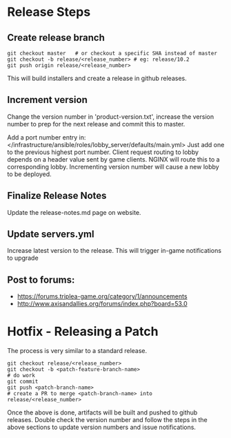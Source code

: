 # Release Steps

## Create release branch

```
git checkout master   # or checkout a specific SHA instead of master
git checkout -b release/<release_number> # eg: release/10.2
git push origin release/<release_number>
```

This will build installers and create a release in github releases.

## Increment version

Change the version number in 'product-version.txt', increase the version number
to prep for the next release and commit this to master.

Add a port number entry in: </infrastructure/ansible/roles/lobby_server/defaults/main.yml>
Just add one to the previous highest port number.
Client request routing to lobby depends on a header value sent by game clients.
NGINX will route this to a corresponding lobby.
Incrementing version number will cause a new lobby to be deployed.


## Finalize Release Notes

Update the release-notes.md page on website.

## Update servers.yml

Increase latest version to the release. This will trigger in-game
notifications to upgrade

## Post to forums:

  - https://forums.triplea-game.org/category/1/announcements
  - http://www.axisandallies.org/forums/index.php?board=53.0

# Hotfix - Releasing a Patch

The process is very similar to a standard release.

```
git checkout release/<release_number>
git checkout -b <patch-feature-branch-name>
# do work
git commit
git push <patch-branch-name>
# create a PR to merge <patch-branch-name> into release/<release_number>
```

Once the above is done, artifacts will be built and pushed to github releases.
Double check the version number and follow the steps in the above sections
to update version numbers and issue notifications.


